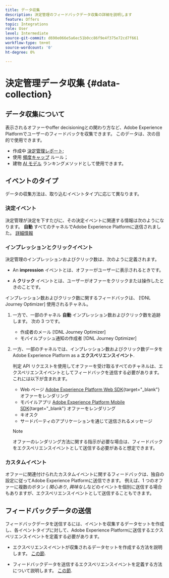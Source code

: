 ```yaml
---
title: データ収集
description: 決定管理のフィードバックデータ収集の詳細を説明します
feature: Offers
topic: Integrations
role: User
level: Intermediate
source-git-commit: d690e066e5a6ec51b0cc86f9e4f375e72cd7f661
workflow-type: tm+mt
source-wordcount: '0'
ht-degree: 0%

---
```


# 決定管理データ収集 {#data-collection}

## データ収集について

表示されるオファーやoffer decisioningとの関わり方など、Adobe Experience Platformでユーザーのフィードバックを収集できます。 このデータは、次の目的で使用できます。
* 作成中 [決定管理レポート](../reports/get-started-events.md);
* 使用 [頻度キャップ](../offer-library/add-constraints.md#capping) ルール；
* 建物 [AI モデル](../ranking/create-ranking-strategies.md) ランキングメソッドとして使用できます。

## イベントのタイプ

データの収集方法は、取り込むイベントタイプに応じて異なります。

### 決定イベント

決定管理が決定を下すたびに、その決定イベントに関連する情報は次のようになります。 **自動** すべてのチャネルでAdobe Experience Platformに送信されました。 [詳細情報](../reports/get-started-events.md)

### インプレッションとクリックイベント

決定管理のインプレッションおよびクリック数は、次のように定義されます。

* An **impression** イベントとは、オファーがユーザーに表示されるときです。

* A **クリック** イベントとは、ユーザーがオファーをクリックまたは操作したときのことです。

インプレッション数およびクリック数に関するフィードバックは、 [!DNL Journey Optimizer] 使用されるチャネル。

1. 一方で、一部のチャネル **自動** インプレッション数およびクリック数を追跡します。 次の 3 つです。

   * 作成者のメール [!DNL Journey Optimizer]
   * モバイルプッシュ通知の作成者 [!DNL Journey Optimizer]

   <!--If Adobe renders the offer visually to the end user on the channel, you can assume that Adobe will auto-send in the feedback.-->

1. 一方、一部のチャネルでは、インプレッション数およびクリック数データをAdobe Experience Platform as a **エクスペリエンスイベント**.

   判定 API リクエストを使用してオファーを受け取るすべてのチャネルは、エクスペリエンスイベントとしてフィードバックを送信する必要があります。 これには以下が含まれます。

   * Web ページ [Adobe Experience Platform Web SDK](https://experienceleague.adobe.com/docs/experience-platform/edge/home.html?lang=ja){target="_blank"} オファーをレンダリング
   * モバイルアプリ [Adobe Experience Platform Mobile SDK](https://experienceleague.adobe.com/docs/platform-learn/data-collection/mobile-sdk/overview.html){target="_blank"} オファーをレンダリング
   * キオスク
   * サードパーティのアプリケーションを通じて送信されるメッセージ

   >[!NOTE]
   >
   >オファーのレンダリング方法に関する指示が必要な場合は、フィードバックをエクスペリエンスイベントとして送信する必要があると想定できます。

### カスタムイベント

オファーに関連付けられたカスタムイベントに関するフィードバックは、独自の設定に従ってAdobe Experience Platformに送信できます。 例えば、1 つのオファーに複数のボタン ( *関心あり*, *興味なし*&#x200B;などのイベントを個別に送信する場合もありますが、エクスペリエンスイベントとして送信することもできます。 <!--Not sure to get that part. How feedback is collected in the first case, i.e. when events are sent in separately? Does it mean the customer just handles it the wau he wants?-->

## フィードバックデータの送信

フィードバックデータを送信するには、イベントを収集するデータセットを作成し、各イベントタイプに対して、Adobe Experience Platformに送信するエクスペリエンスイベントを定義する必要があります。

* エクスペリエンスイベントが収集されるデータセットを作成する方法を説明します。 [この節](create-dataset.md).

* フィードバックデータを送信するエクスペリエンスイベントを定義する方法について説明します。 [この節](schema-requirement.md).


